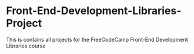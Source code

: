 # Front-End-Development-Libraries-Project
This is contains all projects for the FreeCodeCamp Front-End Development Libraries course
